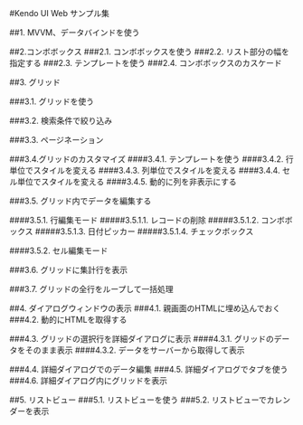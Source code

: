 #Kendo UI Web サンプル集

##1. MVVM、データバインドを使う

##2.コンボボックス
###2.1. コンボボックスを使う
###2.2. リスト部分の幅を指定する
###2.3. テンプレートを使う
###2.4. コンボボックスのカスケード

##3. グリッド

###3.1. グリッドを使う

###3.2. 検索条件で絞り込み

###3.3. ページネーション

###3.4.グリッドのカスタマイズ
####3.4.1. テンプレートを使う
####3.4.2. 行単位でスタイルを変える
####3.4.3. 列単位でスタイルを変える
####3.4.4. セル単位でスタイルを変える
####3.4.5. 動的に列を非表示にする

###3.5. グリッド内でデータを編集する

####3.5.1. 行編集モード
#####3.5.1.1. レコードの削除
#####3.5.1.2. コンボボックス
#####3.5.1.3. 日付ピッカー
#####3.5.1.4. チェックボックス

####3.5.2. セル編集モード

###3.6. グリッドに集計行を表示

###3.7. グリッドの全行をループして一括処理


##4. ダイアログウィンドウの表示
###4.1. 親画面のHTMLに埋め込んでおく
###4.2. 動的にHTMLを取得する

###4.3. グリッドの選択行を詳細ダイアログに表示
####4.3.1. グリッドのデータをそのまま表示
####4.3.2. データをサーバーから取得して表示

###4.4. 詳細ダイアログでのデータ編集
###4.5. 詳細ダイアログでタブを使う
###4.6. 詳細ダイアログ内にグリッドを表示

##5. リストビュー
###5.1. リストビューを使う
###5.2. リストビューでカレンダーを表示


